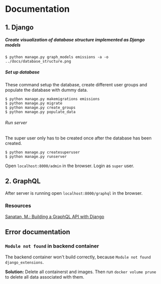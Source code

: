 # Documentation

## 1. Django 

##### Create visualization of database structure implemented as Django models

```
$ python manage.py graph_models emissions -a -o ../docs/database_structure.png
```

##### Set up database

These command setup the database, create different user groups and populate the database with dummy data. 

```
$ python manage.py makemigrations emissions
$ python manage.py migrate
$ python manage.py create_groups
$ python manage.py populate_data
``` 

###### Run server

The super user only has to be created once after the database has been created. 
```
$ python manage.py createsuperuser
$ python manage.py runserver
```

Open `localhost:8000/admin` in the browser. Login as `super` user. 


## 2. GraphQL

After server is running open `localhost:8000/graphql` in the browser.

### Resources
[Sanatan, M.: Building a GraphQL API with Django](https://stackabuse.com/building-a-graphql-api-with-django/)


## Error documentation

### `Module not found` in backend container 

The backend container won't build correctly, because `Module not found django_extensions`. 

**Solution:** Delete all containerst and images. Then run `docker volume prune` to delete all data associated with them. 